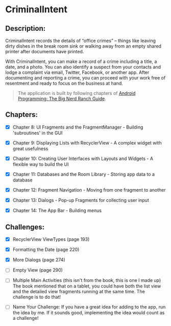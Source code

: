 # CriminalIntent

## Description:
CriminalIntent records the details of “office crimes” – things like leaving dirty dishes in the break room sink or walking away from an empty shared printer after documents have printed.

With CriminalIntent, you can make a record of a crime including a title, a date, and a photo. You can also identify a suspect from your contacts and lodge a complaint via email, Twitter, Facebook, or another app. After documenting and reporting a crime, you can proceed with your work free of resentment and ready to focus on the business at hand.

> The application is built by following chapters of [Android Programming: The Big Nerd Ranch Guide](https://learning.oreilly.com/library/view/android-programming-the/9780135257555/).

## Chapters:

- [x] Chapter 8: UI Fragments and the FragmentManager - Building 'subroutines' in the GUI

- [x] Chapter 9: Displaying Lists with RecyclerView - A complex widget with great usefulness

- [x] Chapter 10: Creating User Interfaces with Layouts and Widgets - A flexible way to build the UI

- [x] Chapter 11: Databases and the Room Library - Storing app data to a database

- [x] Chapter 12: Fragment Navigation - Moving from one fragment to another

- [x] Chapter 13: Dialogs - Pop-up Fragments for collecting user input

- [x] Chapter 14: The App Bar - Building menus

## Challenges:

- [x] RecyclerView ViewTypes (page 193)

- [x] Formatting the Date (page 220)

- [x] More Dialogs (page 274)

- [ ] Empty View (page 290)

- [ ] Multiple Main Activities (this isn't from the book, this is one I made up) The book mentioned that on a tablet, you could have both the list view and the detailed view fragments running at the same time. The challenge is to do that!

- [ ] Name Your Challenge: If you have a great idea for adding to the app, run the idea by me. If it
sounds good, implementing the idea would count as a challenge!
